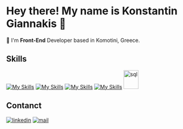 # Hey there! My name is Konstantin Giannakis 👋

🚀  I'm **Front-End** Developer based in Komotini, Greece.

## Skills  
[![My Skills](https://skillicons.dev/icons?i=html,css)](https://skillicons.dev) 
[![My Skills](https://skillicons.dev/icons?i=js,ts)](https://skillicons.dev) 
[![My Skills](https://skillicons.dev/icons?i=react,next)](https://skillicons.dev) 
[![My Skills](https://skillicons.dev/icons?i=tailwind)](https://skillicons.dev) 
<img width='40' height='50' src="https://static-00.iconduck.com/assets.00/sql-database-generic-icon-1521x2048-d0vdpxpg.png" alt="sql"/>

## Contanct

[![linkedin](https://img.icons8.com/?size=50&id=13930&format=png&color=000000)](https://www.linkedin.com/in/konstantin-giannakis-ab388628b)
[![mail](https://img.icons8.com/?size=50&id=3AYCSzCO85Qw&format=png&color=000000)](mailto:konstantinos3198@gmail.com)


